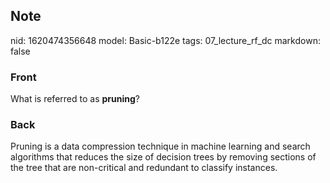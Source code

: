 ## Note
nid: 1620474356648
model: Basic-b122e
tags: 07_lecture_rf_dc
markdown: false

### Front
What is referred to as <b>pruning</b>?

### Back
Pruning is a data compression technique in machine learning and search algorithms that reduces the size of decision trees by removing sections of the tree that are non-critical and redundant to classify instances.
